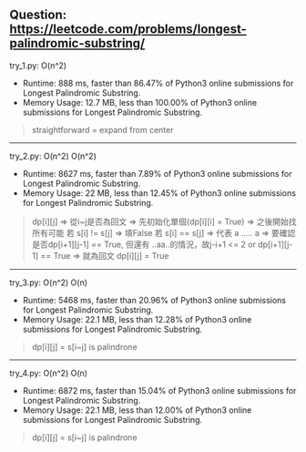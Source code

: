Question: https://leetcode.com/problems/longest-palindromic-substring/
---

try_1.py: O(n^2)

* Runtime: 888 ms, faster than 86.47% of Python3 online submissions for Longest Palindromic Substring.
* Memory Usage: 12.7 MB, less than 100.00% of Python3 online submissions for Longest Palindromic Substring.

> straightforward = expand from center

---

try_2.py: O(n^2) O(n^2)

* Runtime: 8627 ms, faster than 7.89% of Python3 online submissions for Longest Palindromic Substring.
* Memory Usage: 22 MB, less than 12.45% of Python3 online submissions for Longest Palindromic Substring.

> dp[i][j] => 從i~j是否為回文 => 先初始化單個(dp[i][i] = True) => 之後開始找所有可能
> 若 s[i] != s[j] => 填False
> 若 s[i] == s[j] => 代表 a ..... a => 要確認是否dp[i+1][j-1] == True, 但還有 ..aa..的情況，故j-i+1 <= 2 or dp[i+1][j-1] == True => 就為回文 dp[i][j] = True

---

try_3.py: O(n^2) O(n)

* Runtime: 5468 ms, faster than 20.96% of Python3 online submissions for Longest Palindromic Substring.
* Memory Usage: 22.1 MB, less than 12.28% of Python3 online submissions for Longest Palindromic Substring.

> dp[i][j] = s[i~j] is palindrone

---

try_4.py: O(n^2) O(n)

* Runtime: 6872 ms, faster than 15.04% of Python3 online submissions for Longest Palindromic Substring.
* Memory Usage: 22.1 MB, less than 12.00% of Python3 online submissions for Longest Palindromic Substring.

> dp[i][j] = s[i~j] is palindrone